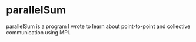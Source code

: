 # parallelSum

parallelSum is a program I wrote to learn about point-to-point and collective communication using MPI. 
